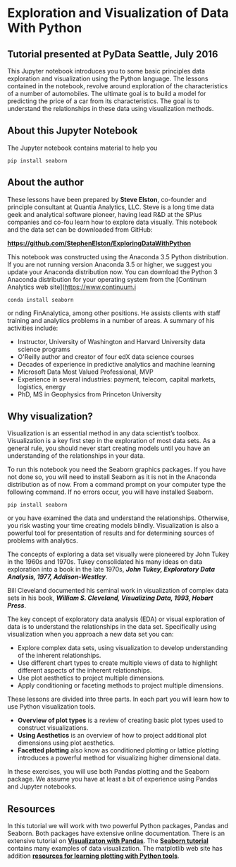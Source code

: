 # Exploration and Visualization of Data With Python

## Tutorial presented at PyData Seattle, July 2016  

This Jupyter notebook introduces you to some basic principles data exploration and visualization using the Python language. The lessons contained in the notebook, revolve around exploration of the characteristics of a number of automobiles. The ultimate goal is to build a model for predicting the price of a car from its characteristics. The goal is to understand the relationships in these data using visualization methods. 

## About this Jupyter Notebook
The Jupyter notebook contains material to help you

``pip install seaborn``  



## About the author

These lessons have been prepared by **Steve Elston**, co-founder and principle consultant at Quantia Analytics, LLC. Steve is a long time data geek and analytical software pioneer, having lead R&D at the SPlus companies and co-fou learn how to explore data visually. This notebook and the data set can be downloaded from GitHub:

**https://github.com/StephenElston/ExploringDataWithPython**  

This notebook was constructed using the Anaconda 3.5 Python distribution. If you are not running version Anaconda 3.5 or higher, we suggest you update your Anaconda distribution now.  You can download the Python 3 Anaconda distribution for your operating system from the [Continum Analytics web site](https://www.continuum.i

``conda install seaborn``

or nding FinAnalytica, among other positions. He assists clients with staff training and analytics problems in a number of areas. A summary of his activities include:  

- Instructor, University of Washington and Harvard University data science programs
- O'Reilly author and creator of four edX data science courses
- Decades of experience in predictive analytics and machine learning 
- Microsoft Data Most Valued Professional, MVP
- Experience in several industries: payment, telecom, capital markets, logistics, energy
- PhD, MS in Geophysics from Princeton University

## Why visualization?

Visualization is an essential method in any data scientist’s toolbox. Visualization is a key first step in the exploration of most data sets. As a general rule, you should never start creating models until you have an understanding of the relationships in your data.

To run this notebook you need the Seaborn graphics packages. If you have not done so, you will need to install Seaborn as it is not in the Anaconda distribution as of now. From a command prompt on your computer type the following command. If no errors occur, you will have installed Seaborn.

``pip install seaborn``

or you have examined the data and understand the relationships. Otherwise, you risk wasting your time creating models blindly. Visualization is also a powerful tool for presentation of results and for determining sources of problems with analytics. 

The concepts of exploring a data set visually were pioneered by John Tukey in the 1960s and 1970s. Tukey consolidated his many ideas on data exploration into a book in the late 1970s, ***John Tukey, Exploratory Data Analysis, 1977, Addison-Westley***.

Bill Cleveland documented his seminal work in visualization of complex data sets in his book, ***William S. Cleveland, Visualizing Data, 1993, Hobart Press***.

The key concept of exploratory data analysis (EDA) or visual exploration of data is to understand the relationships in the data set. Specifically using visualization when you approach a new data set you can:

- Explore complex data sets, using visualization to develop understanding of the inherent relationships.
- Use different chart types to create multiple views of data to highlight different aspects of the inherent relationships.
- Use plot aesthetics to project multiple dimensions. 
- Apply conditioning or faceting methods to project multiple dimensions.



These lessons are divided into three parts. In each part you will learn how to use Python visualization tools.

- **Overview of plot types** is a review of creating basic plot types used to construct visualizations.
- **Using Aesthetics** is an overview of how to project additional plot dimensions using plot aesthetics.
- **Facetted plotting** also know as conditioned plotting or lattice plotting introduces a powerful method for visualizing higher dimensional data. 

In these exercises, you will use both Pandas plotting and the Seaborn package. We assume you have at least a bit of experience using Pandas and Jupyter notebooks.  


## Resources

In this tutorial we will work with two powerful Python packages, Pandas and Seaborn. Both packages have extensive online documentation. There is an extensive tutorial on [**Visualizaton with Pandas**](http://pandas.pydata.org/pandas-docs/version/0.18.0/visualization.html).  The [**Seaborn tutorial**](https://stanford.edu/~mwaskom/software/seaborn/tutorial.html) contains many examples of data visualization. The matplotlib web site has addition [**resources for learning plotting with Python tools**](http://matplotlib.org/resources/index.html).


